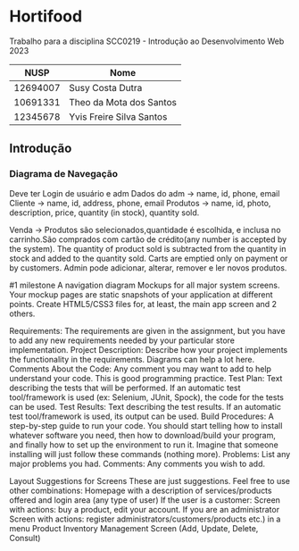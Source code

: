 # Hortifood

Trabalho para a disciplina SCC0219 - Introdução ao Desenvolvimento Web 2023

| NUSP          | Nome                           |
| ------------- | ------------------------------ |
| 12694007      | Susy Costa Dutra               |
| 10691331      | Theo da Mota dos Santos        |
| 12345678      | Yvis Freire Silva Santos       |

## Introdução
### Diagrama de Navegação

Deve ter Login de usuário e adm
Dados do adm -> name, id, phone, email
Cliente -> name, id, address, phone, email
Produtos -> name, id, photo, description, price, quantity (in stock), quantity sold.

Venda -> Produtos são selecionados,quantidade é escolhida, e inclusa no carrinho.São comprados com cartão de crédito(any number is accepted by the system). The quantity of product sold is subtracted from the quantity in stock and added to the quantity sold. Carts are emptied only on payment or by customers.
Admin pode adicionar, alterar, remover e ler novos produtos.

#1 milestone
A navigation diagram
Mockups for all major system screens. Your mockup pages are static snapshots of your application at different points. Create HTML5/CSS3 files for, at least, the main app screen and 2 others.

Requirements: The requirements are given in the assignment, but you have to add any new requirements needed by your particular store implementation.
Project Description: Describe how your project implements the functionality in the requirements. Diagrams can help a lot here.
Comments About the Code: Any comment you may want to add to help understand your code. This is good programming practice.
Test Plan: Text describing the tests that will be performed. If an automatic test tool/framework is used (ex: Selenium, JUnit, Spock), the code for the tests can be used.
Test Results: Text describing the test results. If an automatic test tool/framework is used, its output can be used.
Build Procedures: A step-by-step guide to run your code. You should start telling how to install whatever software you need, then how to download/build your program, and finally how to set up the environment to run it. Imagine that someone installing will just follow these commands (nothing more).
Problems: List any major problems you had.
Comments: Any comments you wish to add.


Layout Suggestions for Screens
These are just suggestions. Feel free to use other combinations:
Homepage with a description of services/products offered and login area (any type of user) 
If the user is a customer: 
Screen with actions: buy a product, edit your account. 
If you are an administrator
Screen with actions: register administrators/customers/products etc.) in a menu
Product Inventory Management Screen (Add, Update, Delete, Consult)

